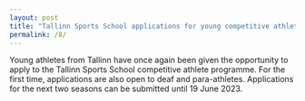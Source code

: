 ```yaml
---
layout: post
title: "Tallinn Sports School applications for young competitive athletes open"
permalink: /8/
---
```


Young athletes from Tallinn have once again been given the opportunity to apply to the Tallinn Sports School competitive athlete programme. For the first time, applications are also open to deaf and para-athletes. Applications for the next two seasons can be submitted until 19 June 2023.
